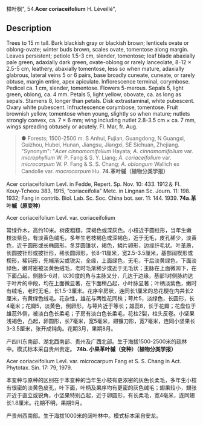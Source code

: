 樟叶枫",
54.**Acer coriaceifolium** H. Léveillé",

## Description
Trees to 15 m tall. Bark blackish gray or blackish brown; lenticels ovate or oblong-ovate; winter buds brown, scales ovate, tomentose along margin. Leaves persistent; petiole 1.5-3 cm, slender, tomentose; leaf blade abaxially pale green, adaxially dark green, ovate-oblong or rarely lanceolate, 8-12 × 2.5-5 cm, leathery, abaxially tomentose, less so when mature, adaxially glabrous, lateral veins 5 or 6 pairs, base broadly cuneate, cuneate, or rarely obtuse, margin entire, apex apiculate. Inflorescence terminal, corymbose. Pedicel ca. 1 cm, slender, tomentose. Flowers 5-merous. Sepals 5, light green, oblong, ca. 4 mm. Petals 5, light yellow, obovate, ca. as long as sepals. Stamens 8, longer than petals. Disk extrastaminal, white pubescent. Ovary white pubescent. Infructescence corymbose, tomentose. Fruit brownish yellow, tomentose when young, slightly so when mature; nutlets strongly convex, ca. 7 × 6 mm; wing including nutlet 2.8-3.5 cm × ca. 7 mm, wings spreading obtusely or acutely. Fl. Mar, fr. Aug.

> ● Forests; 1500-2500 m. S Anhui, Fujian, Guangdong, N Guangxi, Guizhou, Hubei, Hunan, Jiangsu, Jiangxi, SE Sichuan, Zhejiang.
  "Synonym": "*Acer cinnamomifolium* Hayata; *A. cinnamomifolium* var. *microphyllum* W. P. Fang &amp; S. Y. Liang; *A. coriaceifolium* var. *microcarpum* W. P. Fang &amp; S. S. Chang; *A. oblongum* Wallich ex Candolle var. *macrocarpum* Hu.
**74.革叶槭（植物分类学报）**

Acer coriaceifolium Levl. in Fedde, Repert. Sp. Nov. 10: 433. 1912＆ Fl. Kouy-Tcheou 383, 1915, “coriaceifolia” Metc. in Lingnan Sc. Journ. 11: 198. 1932; Fang in contrib. Biol. Lab. Sc. Soc. China bot. ser. 11: 144. 1939.
**74a.革叶槭（原变种）**

Acer coriaceifolium Levl. var. coriaceifolium

常绿乔木，高约10米。树皮粗糙，深褐色或深灰色。小枝近于圆柱形，当年生嫩枝淡紫色，有淡黄色绒毛，多年生老枝褐色或深褐色，近于无毛，皮孔稀少，淡黄色，近于圆形或长椭圆形。冬芽圆锥状，褐色，鳞片卵形，边缘纤毛状。叶革质，长圆披针形或披针形，稀长圆卵形，长8-11厘米，宽2.5-3.5厘米，基部阔楔形或楔形，稀钝形，先端渐尖或锐尖，全缘，上面绿色，无毛，干后淡黄绿色，下面淡绿色，嫩时密被淡黄色绒毛，老时毛渐稀少或近于无毛状；主脉在上面微凹下，在下面凸起，侧脉5-6对，以30度的角与主脉叉分，几达于边缘，基部1对侧脉约达于叶片的中段，均在上面微显著，在卞面稍凸起，小叶脉显著；叶柄淡紫色，嫩时有绒毛，老时无毛，长1.5-3厘米。花序伞房状，连同长1厘米的总花梗在内共长2厘米，有黄绿色绒毛。花杂性，雄花与两性花同株；萼片5，淡绿色，长圆形，长4毫米；花瓣5，淡黄色，倒卵形，与萼片近于等长；雄蕊8，长于花瓣；花盘位于雄蕊外侧，被淡白色长柔毛；子房有淡白色长柔毛，花柱2裂，柱头反卷。小坚果浅褐色，凸起，卵圆形，长7毫米，宽5毫米，翅镰刀形，宽7毫米，连同小坚果长3-3.5厘米，张开成钝角。花期3月，果期8月。

产四川东南部、湖北西南部、贵州及广西北部。生于海拔1500-2500米的疏林中。模式标本采自贵州贵定。
**74b. 小果革叶槭（变种）（植物分类学报）**

Acer coriaceifolium Levl. var. microcarpum Fang et S. S. Chang in Act. Phytotax. Sin. 17: 79, 1979.

本变种与原种的区别在于本变种的当年生小枝有更浓密的灰色长柔毛，多年生小枝有很密的淡黄色皮孔，叶下面，叶柄及果序均有更密的灰色绒毛；翅果较小，翅张开近于直立或锐角，小坚果特别凸起，近于卵圆形，有长柔毛，宽4毫米，连同翅长1.8厘米。花期不明，果期9月。

产贵州西南部。生于海拔1000米的阔叶林中。模式标本采自安龙。

